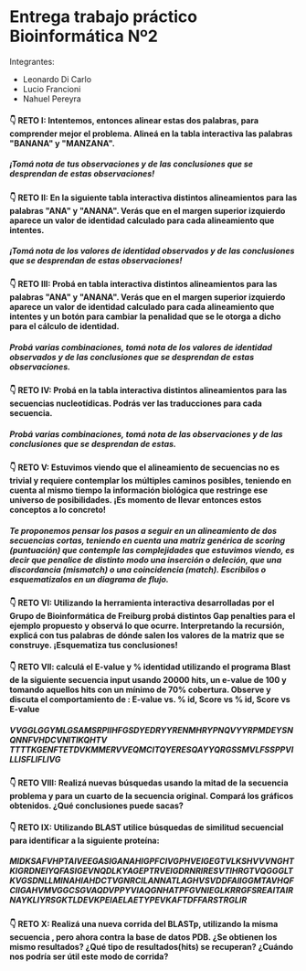 # Entrega trabajo práctico Bioinformática Nº2

Integrantes: 
- Leonardo Di Carlo
- Lucio Francioni
- Nahuel Pereyra

#### 👇 RETO I: Intentemos, entonces alinear estas dos palabras, para comprender mejor el problema. Alineá en la tabla interactiva las palabras "BANANA" y "MANZANA". 
##### ¡Tomá nota de tus observaciones y de las conclusiones que se desprendan de estas observaciones!

#### 👇 RETO II: En la siguiente tabla interactiva distintos alineamientos para las palabras "ANA" y "ANANA". Verás que en el margen superior izquierdo aparece un valor de identidad calculado para cada alineamiento que intentes.
##### ¡Tomá nota de los valores de identidad observados y de las conclusiones que se desprendan de estas observaciones!

#### 👇 RETO III: Probá en tabla interactiva distintos alineamientos para las palabras "ANA" y "ANANA". Verás que en el margen superior izquierdo aparece un valor de identidad calculado para cada alineamiento que intentes y un botón para cambiar la penalidad que se le otorga a dicho para el cálculo de identidad.
##### Probá varias combinaciones, tomá nota de los valores de identidad observados y de las conclusiones que se desprendan de estas observaciones.

#### 👇 RETO IV: Probá en la tabla interactiva distintos alineamientos para las secuencias nucleotídicas. Podrás ver las traducciones para cada secuencia.
##### Probá varias combinaciones, tomá nota de las observaciones y de las conclusiones que se desprendan de estas.

#### 👇 RETO V: Estuvimos viendo que el alineamiento de secuencias no es trivial y requiere contemplar los múltiples caminos posibles, teniendo en cuenta al mismo tiempo la información biológica que restringe ese universo de posibilidades. ¡Es momento de llevar entonces estos conceptos a lo concreto!
##### Te proponemos pensar los pasos a seguir en un alineamiento de dos secuencias cortas, teniendo en cuenta una matriz genérica de scoring (puntuación) que contemple las complejidades que estuvimos viendo, es decir que penalice de distinto modo una inserción o deleción, que una discordancia (mismatch) o una coincidencia (match). Escribilos o esquematizalos en un diagrama de flujo.

#### 👇 RETO VI: Utilizando la herramienta interactiva desarrolladas por el Grupo de Bioinformática de Freiburg probá distintos Gap penalties para el ejemplo propuesto y observá lo que ocurre. Interpretando la recursión, explicá con tus palabras de dónde salen los valores de la matriz que se construye. ¡Esquematiza tus conclusiones!

#### 👇 RETO VII: calculá el E-value y % identidad utilizando el programa Blast de la siguiente secuencia input usando 20000 hits, un e-value de 100 y tomando aquellos hits con un mínimo de 70% cobertura. Observe y discuta el comportamiento de : E-value vs. % id, Score vs % id, Score vs E-value
##### VVGGLGGYMLGSAMSRPIIHFGSDYEDRYYRENMHRYPNQVYYRPMDEYSNQNNFVHDCVNITIKQHTV TTTTKGENFTETDVKMMERVVEQMCITQYERESQAYYQRGSSMVLFSSPPVILLISFLIFLIVG

#### 👇 RETO VIII: Realizá nuevas búsquedas usando la mitad de la secuencia problema y para un cuarto de la secuencia original. Compará los gráficos obtenidos. ¿Qué conclusiones puede sacas?

#### 👇 RETO IX: Utilizando BLAST utilice búsquedas de similitud secuencial para identificar a la siguiente proteína:
##### MIDKSAFVHPTAIVEEGASIGANAHIGPFCIVGPHVEIGEGTVLKSHVVVNGHTKIGRDNEIYQFASIGEVNQDLKYAGEPTRVEIGDRNRIRESVTIHRGTVQGGGLTKVGSDNLLMINAHIAHDCTVGNRCILANNATLAGHVSVDDFAIIGGMTAVHQFCIIGAHVMVGGCSGVAQDVPPYVIAQGNHATPFGVNIEGLKRRGFSREAITAIRNAYKLIYRSGKTLDEVKPEIAELAETYPEVKAFTDFFARSTRGLIR

#### 👇 RETO X: Realizá una nueva corrida del BLASTp, utilizando la misma secuencia , pero ahora contra la base de datos PDB. ¿Se obtienen los mismo resultados? ¿Qué tipo de resultados(hits) se recuperan? ¿Cuándo nos podría ser útil este modo de corrida?